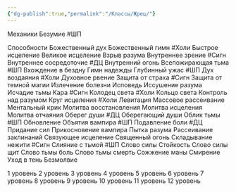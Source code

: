```yaml
---
{"dg-publish":true,"permalink":"/Классы/Жрец/"}
---
```


Механики
	Безумие #ШП 

Способности 
	Божественный дух
	Божественный гимн #Холи
	Быстрое исцеление
	Великое исцеление 
	Взрыв разума
	Внутреннее зрение #Сигн 
	Внутреннее сосредоточие #ДЦ
	Внутренний огонь
	Всепожирающая тьма #ШП 
	Вхождение в бездну
	Гимн надежды
	Глубинный ужас #ШП 
	Дух воздаяния #Холи
	Духовное рвение
	Защита от страха #Сигн 
	Защита от темной магии
	Излечение болезни
	Исповедь
	Иссушение разума
	Исчадие тьмы
	Кара #Сигн
	Колодец света #Холи 
	Кольцо света
	Контроль над разумом
	Круг исцеления #Холи 
	Левитация
	Массовое рассеивание
	Ментальный крик
	Молитва восстановления
	Молитва исцеления 
	Молитва отчаяния
	Оберег души #ДЦ 
	Оберегающий души
	Облик тьмы #ШП 
	Обновление 
	Объятия вампира #ШП 
	Подавление боли #ДЦ 
	Придание сил
	Прикосновение вампира
	Пытка разума
	Рассеивание заклинаний
	Связующее исцеление
	Священный огонь
	Складывание нежити #Сигн 
	Слияние с тьмой #ШП
	Слово силы Стойкость
	Слово силы щит
	Слово тьмы боль
	Слово тьмы смерть 
	Сожжение маны
	Смирение
	Уход в тень
	Безмолвие

1 уровень 
2 уровень 
3 уровень 
4 уровень 
5 уровень 
6 уровень
7 уровень 
8 уровень 
9 уровень
10 уровень 
11 уровень 
12 уровень 